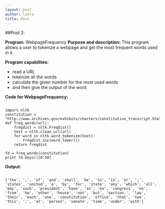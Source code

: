 ```yaml
---
layout: post
author: laura
title: Post
---
```


##Post 2:

__Program:__ WebpageFrequency
__Purpose and description:__ This program allows a user to tokenize a webpage and get the most frequent words used in it.
	
__Program capabilites:__
* read a URL
* tokenize all the words
* calculate the given number for the most used words
* and then give the output of the word

	
__Code for WebpageFrequency:__

```

import nltk
constitution = "http://www.archives.gov/exhibits/charters/constitution_transcript.html"
def freq_words(url):
    freqdist = nltk.FreqDist()
    text = nltk.clean_url(url)
    for word in nltk.word_tokenize(text):
        freqdist.inc(word.lower())
    return freqdist
 	
fd = freq_words(constitution)
print fd.keys()[0:50]

```						

__Output:__

```

['the', ',', 'of', 'and', 'shall', 'be', 'to', 'in', 'or', ';', 'states', 'united', 'a', 'by', 'for', 'state', 'any', 'which', 'all', 'may', 'such', 'president', 'have', 'as', 'on', 'congress', 'no', 'from', 'he', 'other', 'house', 'not', 'but', 'section.', 'law', 'their', 'each', 'one', 'constitution', 'office', 'that', 'two', 'this', ':', 'at', 'person', 'senate', 'time', 'under', 'with']

```

